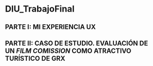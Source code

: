 # DIU_TrabajoFinal

## PARTE I: MI EXPERIENCIA UX


## PARTE II: CASO DE ESTUDIO. EVALUACIÓN DE UN _FILM COMISSION_ COMO ATRACTIVO TURÍSTICO DE GRX
